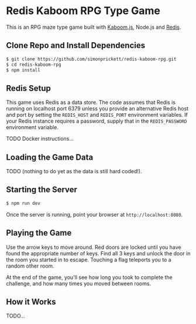 # Redis Kaboom RPG Type Game

This is an RPG maze type game built with [Kaboom.js](https://kaboomjs.com/), Node.js and [Redis](https://redis.io).

## Clone Repo and Install Dependencies

```bash
$ git clone https://github.com/simonprickett/redis-kaboom-rpg.git
$ cd redis-kaboom-rpg
$ npm install
```

## Redis Setup

This game uses Redis as a data store.  The code assumes that Redis is running on localhost port 6379 unless you provide an alternative Redis host and port by setting the `REDIS_HOST` and `REDIS_PORT` environment variables.  If your Redis instance requires a password, supply that in the `REDIS_PASSWORD` environment variable.

TODO Docker instructions...

## Loading the Game Data

TODO (nothing to do yet as the data is still hard coded!).

## Starting the Server

```bash
$ npm run dev
```

Once the server is running, point your browser at `http://localhost:8080`.

## Playing the Game

Use the arrow keys to move around.  Red doors are locked until you have found the appropriate number of keys.  Find all 3 keys and unlock the door in the room you started in to escape.  Touching a flag teleports you to a random other room.

At the end of the game, you'll see how long you took to complete the challenge, and how many times you moved between rooms.

## How it Works

TODO...